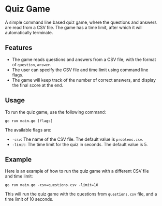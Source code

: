 # Quiz Game

A simple command line based quiz game, where the questions and answers are read from a CSV file. The game has a time limit, after which it will automatically terminate.

## Features

- The game reads questions and answers from a CSV file, with the format of `question,answer`.
- The user can specify the CSV file and time limit using command line flags.
- The game will keep track of the number of correct answers, and display the final score at the end.

## Usage

To run the quiz game, use the following command:
```
go run main.go [flags]
```

The available flags are:

- `-csv`: The name of the CSV file. The default value is `problems.csv`.
- `-limit`: The time limit for the quiz in seconds. The default value is 5.

## Example

Here is an example of how to run the quiz game with a different CSV file and time limit:

```
go run main.go -csv=questions.csv -limit=10
```
This will run the quiz game with the questions from `questions.csv` file, and a time limit of 10 seconds.
